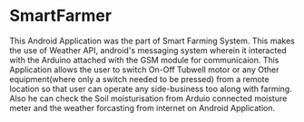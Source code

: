# SmartFarmer

This Android Application was the part of Smart Farming System.
This makes the use of Weather API, android's messaging system wherein it interacted with the Arduino attached with the GSM module for communicaion.
This Application allows the user to switch On-Off Tubwell motor or any Other equipment(where only a switch needed to be pressed) from a remote location so that user can operate any side-business too along with farming. Also he can check the Soil moisturisation from Arduio connected moisture meter and the weather forcasting from internet on Android Application. 
